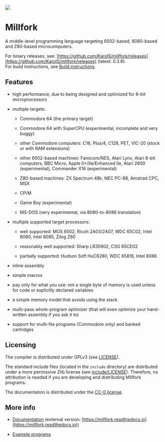 ![](logo_transparent.png)

# Millfork

A middle-level programming language targeting 6502-based, 8080-based and Z80-based microcomputers. 

For binary releases, see: [https://github.com/KarolS/millfork/releases](https://github.com/KarolS/millfork/releases)
(latest: 0.3.8).  
For build instructions, see [Build instructions](./COMPILING.md).

## Features

* high performance, due to being designed and optimized for 8-bit microprocessors

* multiple targets:

    * Commodore 64 (the primary target)
    
    * Commodore 64 with SuperCPU (experimental, incomplete and very buggy)
    
    * other Commodore computers: C16, Plus/4, C128, PET, VIC-20 (stock or with RAM extensions)
    
    * other 6502-based machines: Famicom/NES, Atari Lynx, Atari 8-bit computers, BBC Micro, Apple II+/IIe/Enhanced IIe, Atari 2600 (experimental), Commander X16 (experimental)
    
    * Z80-based machines: ZX Spectrum 48k, NEC PC-88, Amstrad CPC, MSX
    
    * CP/M
    
    * Game Boy (experimental)
    
    * MS-DOS (very experimental, via 8080-to-8086 translation)

* multiple supported target processors:

    * well supported: MOS 6502, Ricoh 2A03/2A07, WDC 65C02, Intel 8080, Intel 8085, Zilog Z80
    
    * reasonably well supported: Sharp LR35902, CSG 65CE02
    
    * partially supported: Hudson Soft HuC6280, WDC 65816, Intel 8086

* inline assembly

* simple macros

* pay only for what you use: not a single byte of memory is used unless for code or explicitly declared variables

* a simple memory model that avoids using the stack

* multi-pass whole-program optimizer (that will even optimize your hand-written assembly if you ask it to)

* support for multi-file programs (Commodore only) and banked cartridges

## Licensing

The compiler is distributed under GPLv3 (see [LICENSE](LICENSE)).

The standard include files (located in the `include` directory) are distributed under a more permissive Zlib license (see [include/LICENSE](include/LICENSE)).
Therefore, no attribution is needed if you are developing and distributing Millfork programs.

The documentation is distributed under the [CC-0 license](https://creativecommons.org/publicdomain/zero/1.0/).

## More info

* [Documentation](docs/README.md) (external version: [https://millfork.readthedocs.io](https://millfork.readthedocs.io))

* [Example programs](examples/README.md)

